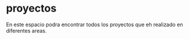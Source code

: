 # proyectos
En este espacio podra encontrar todos los proyectos que eh realizado en diferentes areas.
